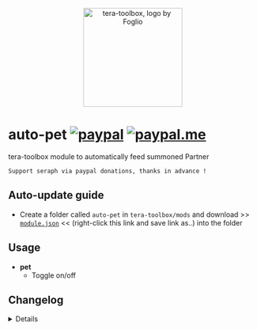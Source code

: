 <p align="center">
<a href="#">
<img src="https://github.com/seraphinush-gaming/pastebin/blob/master/logo_ttb_trans.png?raw=true" width="200" height="200" alt="tera-toolbox, logo by Foglio" />
</a>
</p>

# auto-pet [![paypal](https://img.shields.io/badge/paypal-donate-333333.svg?colorA=253B80&colorB=333333)](https://www.paypal.com/cgi-bin/webscr?cmd=_s-xclick&hosted_button_id=B7QQJZV9L5P2J&source=url) [![paypal.me](https://img.shields.io/badge/paypal.me-donate-333333.svg?colorA=169BD7&colorB=333333)](https://www.paypal.me/seraphinush)
tera-toolbox module to automatically feed summoned Partner
```
Support seraph via paypal donations, thanks in advance !
```

## Auto-update guide
- Create a folder called `auto-pet` in `tera-toolbox/mods` and download >> [`module.json`](https://raw.githubusercontent.com/seraphinush-gaming/auto-pet/master/module.json) << (right-click this link and save link as..) into the folder

## Usage
- __pet__
  - Toggle on/off

## Changelog
<details>

    2.00
    - Removed spawning pet option
    - Removed `set` option
    1.03
    - Removed `fishing` option
    1.02
    - Added respawn feature upon changing zone after fishing
    - Added dynamic definition load
    1.01
    - Incorporated `tera-game-state`
    - Added mount check
    1.00
    - Initial commit

</details>